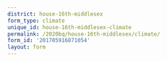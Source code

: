 ```yaml
---
district: house-16th-middlesex
form_type: climate
unique_id: house-16th-middlesex-climate
permalink: /2020bq/house-16th-middlesex/climate/
form_id: '201705916871054'
layout: form
---
```

